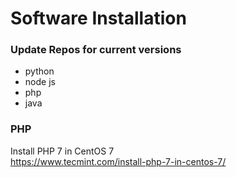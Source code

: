 # Software Installation 

### Update Repos for current versions 

- python
- node js
- php 
- java


### PHP
Install PHP 7 in CentOS 7  
https://www.tecmint.com/install-php-7-in-centos-7/

